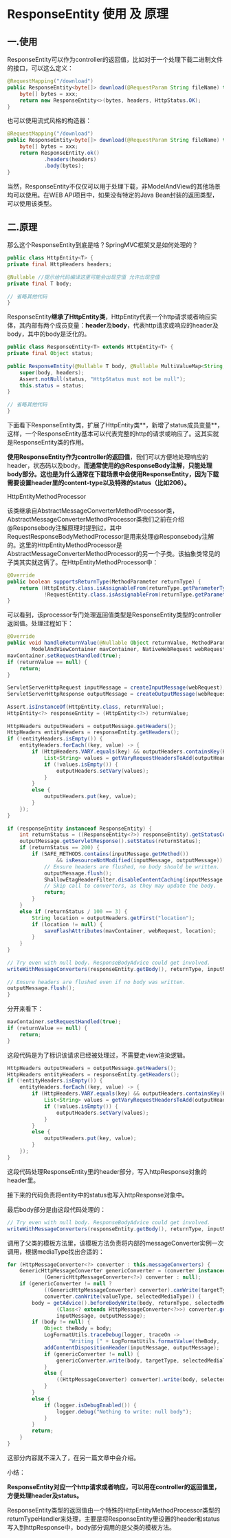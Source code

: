 # ResponseEntity 使用 及 原理

## 一.使用

ResponseEntity可以作为controller的返回值，比如对于一个处理下载二进制文件的接口，可以这么定义：

```java
@RequestMapping("/download")
public ResponseEntity<byte[]> download(@RequestParam String fileName) throws IOException {
    byte[] bytes = xxx;
    return new ResponseEntity<>(bytes, headers, HttpStatus.OK);
}
```
也可以使用流式风格的构造器：

```java
@RequestMapping("/download")
public ResponseEntity<byte[]> download(@RequestParam String fileName) throws IOException {
    byte[] bytes = xxx;
    return ResponseEntity.ok()
            .headers(headers)
            .body(bytes);
}        
```


当然，ResponseEntity不仅仅可以用于处理下载，非ModelAndView的其他场景均可以使用。在WEB API项目中，如果没有特定的Java Bean封装的返回类型，可以使用该类型。

 

## 二.原理

那么这个ResponseEntity到底是啥？SpringMVC框架又是如何处理的？



```java
public class HttpEntity<T> {
private final HttpHeaders headers;
 
@Nullable //提示给代码编译这里可能会出现空值 允许出现空值
private final T body;
 
// 省略其他代码
}
```


ResponseEntity**继承了HttpEntity类**，HttpEntity代表一个http请求或者响应实体，其内部有两个成员变量：**header**及**body**，代表http请求或响应的header及body，其中的body是泛化的。



```java
public class ResponseEntity<T> extends HttpEntity<T> {
private final Object status;
 
public ResponseEntity(@Nullable T body, @Nullable MultiValueMap<String, String> headers, HttpStatus status) {
	super(body, headers);
	Assert.notNull(status, "HttpStatus must not be null");
	this.status = status;
}
 
// 省略其他代码
}
```

下面看下ResponseEntity类，扩展了HttpEntity类**，新增了status成员变量**，这样，一个ResponseEntity基本可以代表完整的http的请求或响应了。这其实就是ResponseEntity类的作用。

**使用ResponseEntity作为controller的返回值**，我们可以方便地处理响应的header，状态码以及body。**而通常使用的@ResponseBody注解，只能处理body部分。这也是为什么通常在下载场景中会使用ResponseEntity，因为下载需要设置header里的content-type以及特殊的status（比如206）。**

 

HttpEntityMethodProcessor

该类继承自AbstractMessageConverterMethodProcessor类，AbstractMessageConverterMethodProcessor类我们之前在介绍@Responsebody注解原理时提到过，其中RequestResponseBodyMethodProcessor是用来处理@Responsebody注解的。这里的HttpEntityMethodProcessor是AbstractMessageConverterMethodProcessor的另一个子类。该抽象类常见的子类其实就这俩了。在HttpEntityMethodProcessor中：


```java
@Override
public boolean supportsReturnType(MethodParameter returnType) {
	return (HttpEntity.class.isAssignableFrom(returnType.getParameterType()) &&
			!RequestEntity.class.isAssignableFrom(returnType.getParameterType()));
}
```
可以看到，该processor专门处理返回值类型是ResponseEntity类型的controller返回值。处理过程如下：




```java
@Override
public void handleReturnValue(@Nullable Object returnValue, MethodParameter returnType,
		ModelAndViewContainer mavContainer, NativeWebRequest webRequest) throws Exception {
mavContainer.setRequestHandled(true);
if (returnValue == null) {
	return;
}
 
ServletServerHttpRequest inputMessage = createInputMessage(webRequest);
ServletServerHttpResponse outputMessage = createOutputMessage(webRequest);
 
Assert.isInstanceOf(HttpEntity.class, returnValue);
HttpEntity<?> responseEntity = (HttpEntity<?>) returnValue;
 
HttpHeaders outputHeaders = outputMessage.getHeaders();
HttpHeaders entityHeaders = responseEntity.getHeaders();
if (!entityHeaders.isEmpty()) {
	entityHeaders.forEach((key, value) -> {
		if (HttpHeaders.VARY.equals(key) && outputHeaders.containsKey(HttpHeaders.VARY)) {
			List<String> values = getVaryRequestHeadersToAdd(outputHeaders, entityHeaders);
			if (!values.isEmpty()) {
				outputHeaders.setVary(values);
			}
		}
		else {
			outputHeaders.put(key, value);
		}
	});
}
 
if (responseEntity instanceof ResponseEntity) {
	int returnStatus = ((ResponseEntity<?>) responseEntity).getStatusCodeValue();
	outputMessage.getServletResponse().setStatus(returnStatus);
	if (returnStatus == 200) {
		if (SAFE_METHODS.contains(inputMessage.getMethod())
				&& isResourceNotModified(inputMessage, outputMessage)) {
			// Ensure headers are flushed, no body should be written.
			outputMessage.flush();
			ShallowEtagHeaderFilter.disableContentCaching(inputMessage.getServletRequest());
			// Skip call to converters, as they may update the body.
			return;
		}
	}
	else if (returnStatus / 100 == 3) {
		String location = outputHeaders.getFirst("location");
		if (location != null) {
			saveFlashAttributes(mavContainer, webRequest, location);
		}
	}
}
 
// Try even with null body. ResponseBodyAdvice could get involved.
writeWithMessageConverters(responseEntity.getBody(), returnType, inputMessage, outputMessage);
 
// Ensure headers are flushed even if no body was written.
outputMessage.flush();
}
```

分开来看下：

```java
mavContainer.setRequestHandled(true);
if (returnValue == null) {
	return;
}
```

这段代码是为了标识该请求已经被处理过，不需要走view渲染逻辑。

```java
HttpHeaders outputHeaders = outputMessage.getHeaders();
HttpHeaders entityHeaders = responseEntity.getHeaders();
if (!entityHeaders.isEmpty()) {
	entityHeaders.forEach((key, value) -> {
		if (HttpHeaders.VARY.equals(key) && outputHeaders.containsKey(HttpHeaders.VARY)) {
			List<String> values = getVaryRequestHeadersToAdd(outputHeaders, entityHeaders);
			if (!values.isEmpty()) {
				outputHeaders.setVary(values);
			}
		}
		else {
			outputHeaders.put(key, value);
		}
	});
}
```

这段代码处理ResponseEntity里的header部分，写入httpResponse对象的header里。

接下来的代码负责将entity中的status也写入httpResponse对象中。

最后body部分是由这段代码处理的：

```java
// Try even with null body. ResponseBodyAdvice could get involved.
writeWithMessageConverters(responseEntity.getBody(), returnType, inputMessage, outputMessage);
```

调用了父类的模板方法里，该模板方法负责将内部的messageConverter实例一次调用，根据mediaType找出合适的：

```java
for (HttpMessageConverter<?> converter : this.messageConverters) {
	GenericHttpMessageConverter genericConverter = (converter instanceof GenericHttpMessageConverter ?
			(GenericHttpMessageConverter<?>) converter : null);
	if (genericConverter != null ?
			((GenericHttpMessageConverter) converter).canWrite(targetType, valueType, selectedMediaType) :
			converter.canWrite(valueType, selectedMediaType)) {
		body = getAdvice().beforeBodyWrite(body, returnType, selectedMediaType,
				(Class<? extends HttpMessageConverter<?>>) converter.getClass(),
				inputMessage, outputMessage);
		if (body != null) {
			Object theBody = body;
			LogFormatUtils.traceDebug(logger, traceOn ->
					"Writing [" + LogFormatUtils.formatValue(theBody, !traceOn) + "]");
			addContentDispositionHeader(inputMessage, outputMessage);
			if (genericConverter != null) {
				genericConverter.write(body, targetType, selectedMediaType, outputMessage);
			}
			else {
				((HttpMessageConverter) converter).write(body, selectedMediaType, outputMessage);
			}
		}
		else {
			if (logger.isDebugEnabled()) {
				logger.debug("Nothing to write: null body");
			}
		}
		return;
	}
}
```

这部分内容就不深入了，在另一篇文章中会介绍。

小结：

**ResponseEntity对应一个http请求或者响应，可以用在controller的返回值里，方便处理header及status。**

ResponseEntity类型的返回值由一个特殊的HttpEntityMethodProcessor类型的returnTypeHandler来处理，主要是将ResponseEntity里设置的header和status写入到httpResponse中，body部分调用的是父类的模板方法。



